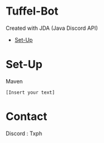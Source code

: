 # Tuffel-Bot
Created with JDA (Java Discord API)
- [Set-Up](#set-up)

# Set-Up
Maven
```Maven
[Insert your text]
```

# Contact
Discord : Txph
